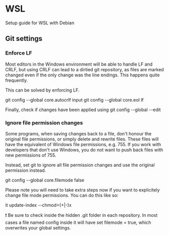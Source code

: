 # WSL
Setup guide for WSL with Debian

## Git settings

### Enforce LF

Most editors in the Windows environment will be able to handle LF and CRLF, but using CRLF can lead to a dirtied git repository, as files are marked changed even if the only change was the line endings. This happens quite frequently.

This can be solved by enforcing LF.

git config --global core.autocrlf input
git config --global core.eol lf

Finally, check if changes have been applied using
git config --global --edit

### Ignore file permission changes

Some programs, when saving changes back to a file, don't honour the original file permissions, or simply delete and rewrite files. These files will have the equivalent of Windows file permissions, e.g. 755. If you work with developers that don't use Windows, you do not want to push back files with new permissions of 755.

Instead, set git to ignore all file permission changes and use the original permission instead.

git config --global core.filemode false

Please note you will need to take extra steps now if you want to explicitely change file mode permissions. You can do this like so:

it update-index --chmod=(+|-)x <path>
  

❗ Be sure to check inside the hidden .git folder in each repository. In most cases a file named config inside it will have set filemode = true, which overwrites your global settings.
